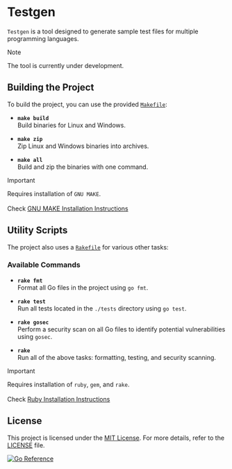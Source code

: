 # Testgen

`Testgen` is a tool designed to generate sample test files for multiple programming languages.

> [!NOTE]  
> The tool is currently under development.

## Building the Project

To build the project, you can use the provided [`Makefile`](Makefile):

- **`make build`**  
  Build binaries for Linux and Windows.

- **`make zip`**  
  Zip Linux and Windows binaries into archives.

- **`make all`**  
  Build and zip the binaries with one command.

> [!IMPORTANT]  
> Requires installation of `GNU MAKE`.<br><br>
> Check [GNU MAKE Installation Instructions](INSTALL.md#gnu-make)

## Utility Scripts

The project also uses a [`Rakefile`](Rakefile) for various other tasks:

### Available Commands

- **`rake fmt`**  
  Format all Go files in the project using `go fmt`.

- **`rake test`**  
  Run all tests located in the `./tests` directory using `go test`.

- **`rake gosec`**  
  Perform a security scan on all Go files to identify potential vulnerabilities using `gosec`.

- **`rake`**  
  Run all of the above tasks: formatting, testing, and security scanning.

> [!IMPORTANT]  
> Requires installation of `ruby`, `gem`, and `rake`.<br><br>
> Check [Ruby Installation Instructions](INSTALL.md#ruby--gem--rake)

## License

This project is licensed under the [MIT License](https://opensource.org/license/mit). For more details, refer to the [LICENSE](LICENSE) file.

[![Go Reference](https://pkg.go.dev/badge/github.com/Atrolide/go-testgen.svg)](https://pkg.go.dev/github.com/Atrolide/go-testgen)
